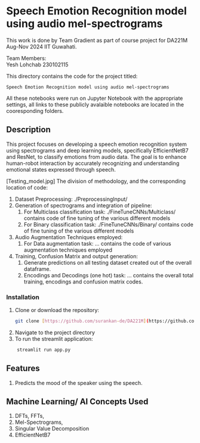 # Speech Emotion Recognition model using audio mel-spectrograms
This work is done by Team Gradient as part of course project for DA221M Aug-Nov 2024 IIT Guwahati.

Team Members: <br>
    Yesh Lohchab 230102115 

This directory contains the code for the project titled: 

    Speech Emotion Recognition model using audio mel-spectrograms

All these notebooks were run on Jupyter Notebook with the appropriate settings, all links to these publicly avalaible notebooks are located in the cooresponding folders.

## Description 
This project focuses on developing a speech emotion recognition system using spectrograms and deep learning models, specifically EfficientNetB7 and ResNet, to classify emotions from audio data. The goal is to enhance human-robot interaction by accurately recognizing and understanding emotional states expressed through speech.

[Testing_model.jpg]
The division of methodology, and the corresponding location of code:
1. Dataset Preprocessing: ./PreprocessingInput/
2. Generation of spectrograms and integration of pipeline:
    1. For Multiclass classification task: ./FineTuneCNNs/Multiclass/ contains code of fine tuning of the various different models
    2. For Binary classification task: ./FineTuneCNNs/Binary/ contains code of fine tuning of the various different models
3. Audio Augmentation Techniques employed:
    1. For Data augmentation task: ... contains the code of various augmentation techniques employed
5. Training, Confusion Matrix and output generation:
    1. Generate predictions on all testing dataset created out of the overall dataframe.
    2. Encodings and Decodings (one hot) task: ... contains the overall total training, encodings and confusion matrix codes.

### Installation

1. Clone or download the repository:
   ```sh
   git clone [https://github.com/surankan-de/DA221M](https://github.com/Gradient-7788/Gradient/blob/main/app.py)
   ```
2. Navigate to the project directory
3. To run the streamlit application:
  ```sh
      streamlit run app.py
  ```
## Features 
1. Predicts the mood of the speaker using the speech.
## Machine Learning/ AI Concepts Used 
1. DFTs, FFTs,
2. Mel-Spectrograms,
3. Singular Value Decomposition
4. EfficientNetB7
